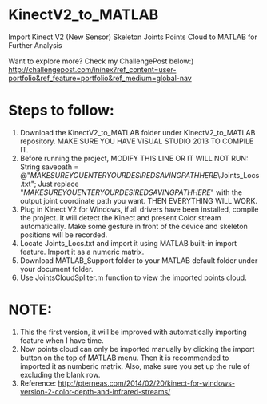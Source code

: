 # KinectV2_to_MATLAB
Import Kinect V2 (New Sensor) Skeleton Joints Points Cloud to MATLAB for Further Analysis

Want to explore more? Check my ChallengePost below:)
http://challengepost.com/ininex?ref_content=user-portfolio&ref_feature=portfolio&ref_medium=global-nav
# Steps to follow:
1. Download the KinectV2_to_MATLAB folder under KinectV2_to_MATLAB repository. MAKE SURE YOU HAVE VISUAL STUDIO 2013 TO COMPILE IT.
2. Before running the project, MODIFY THIS LINE OR IT WILL NOT RUN: String savepath = @"$MAKE SURE YOU ENTER YOUR DESIRED SAVING PATH HERE$\Joints_Locs.txt"; Just replace "$MAKE SURE YOU ENTER YOUR DESIRED SAVING PATH HERE$" with the output joint coordinate path you want. THEN EVERYTHING WILL WORK.
3. Plug in Kinect V2 for Windows, if all drivers have been installed, compile the project. It will detect the Kinect and present Color stream automatically. Make some gesture in front of the device and skeleton positions will be recorded.
4. Locate Joints_Locs.txt and import it using MATLAB built-in import feature. Import it as a numeric matrix. 
5. Download MATLAB_Support folder to your MATLAB default folder under your document folder.
6. Use JointsCloudSpliter.m function to view the imported points cloud.

# NOTE: 
1. This the first version, it will be improved with automatically importing feature when I have time. 
2. Now points cloud can only be imported manually by clicking the import button on the top of MATLAB menu. Then it is recommended to imported it as numberic matrix. Also, make sure you set up the rule of excluding the blank row.
3. Reference: http://pterneas.com/2014/02/20/kinect-for-windows-version-2-color-depth-and-infrared-streams/
